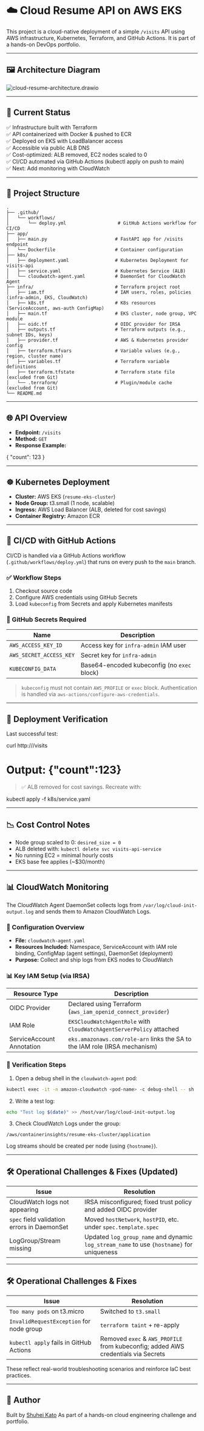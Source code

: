 # ☁️ Cloud Resume API on AWS EKS

This project is a cloud-native deployment of a simple `/visits` API using AWS infrastructure, Kubernetes, Terraform, and GitHub Actions. It is part of a hands-on DevOps portfolio.

---

## 🖼️ Architecture Diagram

![cloud-resume-architecture.drawio](./cloud-resume-architecture.drawio)

---

## 🚀 Current Status

✅ Infrastructure built with Terraform  
✅ API containerized with Docker & pushed to ECR  
✅ Deployed on EKS with LoadBalancer access  
✅ Accessible via public ALB DNS  
✅ Cost-optimized: ALB removed, EC2 nodes scaled to 0  
✅ CI/CD automated via GitHub Actions (kubectl apply on push to main)  
✅ Next: Add monitoring with CloudWatch

---

## 🧱 Project Structure

```
.
├── .github/
│   └── workflows/
│       └── deploy.yml                   # GitHub Actions workflow for CI/CD
├── app/
│   ├── main.py                         # FastAPI app for /visits endpoint
│   └── Dockerfile                      # Container configuration
├── k8s/
│   ├── deployment.yaml                 # Kubernetes Deployment for visits-api
│   ├── service.yaml                    # Kubernetes Service (ALB)
│   └── cloudwatch-agent.yaml           # DaemonSet for CloudWatch Agent
├── infra/                              # Terraform project root
│   ├── iam.tf                          # IAM users, roles, policies (infra-admin, EKS, CloudWatch)
│   ├── k8s.tf                          # K8s resources (ServiceAccount, aws-auth ConfigMap)
│   ├── main.tf                         # EKS cluster, node group, VPC module
│   ├── oidc.tf                         # OIDC provider for IRSA
│   ├── outputs.tf                      # Terraform outputs (e.g., subnet IDs, keys)
│   ├── provider.tf                     # AWS & Kubernetes provider config
│   ├── terraform.tfvars                # Variable values (e.g., region, cluster name)
│   ├── variables.tf                    # Terraform variable definitions
│   ├── terraform.tfstate               # Terraform state file (excluded from Git)
│   └── .terraform/                     # Plugin/module cache (excluded from Git)
└── README.md
```

---

## 🌐 API Overview

- **Endpoint:** `/visits`
- **Method:** `GET`
- **Response Example:**


{
  "count": 123
}


---

## ☸️ Kubernetes Deployment

* **Cluster:** AWS EKS (`resume-eks-cluster`)
* **Node Group:** t3.small (1 node, scalable)
* **Ingress:** AWS Load Balancer (ALB, deleted for cost savings)
* **Container Registry:** Amazon ECR

---

## 🔁 CI/CD with GitHub Actions

CI/CD is handled via a GitHub Actions workflow (`.github/workflows/deploy.yml`) that runs on every push to the `main` branch.

### ✅ Workflow Steps

1. Checkout source code
2. Configure AWS credentials using GitHub Secrets
3. Load `kubeconfig` from Secrets and apply Kubernetes manifests

### 🔐 GitHub Secrets Required

| Name                    | Description                                 |
| ----------------------- | ------------------------------------------- |
| `AWS_ACCESS_KEY_ID`     | Access key for `infra-admin` IAM user       |
| `AWS_SECRET_ACCESS_KEY` | Secret key for `infra-admin`                |
| `KUBECONFIG_DATA`       | Base64-encoded kubeconfig (no `exec` block) |

> `kubeconfig` must not contain `AWS_PROFILE` or `exec` block. Authentication is handled via `aws-actions/configure-aws-credentials`.

---

## 🧪 Deployment Verification

Last successful test:


curl http://<alb-dns-name>/visits
# Output: {"count":123}


> ✅ ALB removed for cost savings. Recreate with:


kubectl apply -f k8s/service.yaml


---

## 📉 Cost Control Notes

* Node group scaled to 0: `desired_size = 0`
* ALB deleted with: `kubectl delete svc visits-api-service`
* No running EC2 = minimal hourly costs
* EKS base fee applies (\~\$30/month)

---

## 📊 CloudWatch Monitoring

The CloudWatch Agent DaemonSet collects logs from `/var/log/cloud-init-output.log` and sends them to Amazon CloudWatch Logs.

### 🔧 Configuration Overview

* **File:** `cloudwatch-agent.yaml`
* **Resources Included:** Namespace, ServiceAccount with IAM role binding, ConfigMap (agent settings), DaemonSet (deployment)
* **Purpose:** Collect and ship logs from EKS nodes to CloudWatch

### 📊 Key IAM Setup (via IRSA)

| Resource Type             | Description                                                                |
| ------------------------- | -------------------------------------------------------------------------- |
| OIDC Provider             | Declared using Terraform (`aws_iam_openid_connect_provider`)               |
| IAM Role                  | `EKSCloudWatchAgentRole` with `CloudWatchAgentServerPolicy` attached       |
| ServiceAccount Annotation | `eks.amazonaws.com/role-arn` links the SA to the IAM role (IRSA mechanism) |

### 🤖 Verification Steps

1. Open a debug shell in the `cloudwatch-agent` pod:

```bash
kubectl exec -it -n amazon-cloudwatch <pod-name> -c debug-shell -- sh
```

2. Write a test log:

```bash
echo "Test log $(date)" >> /host/var/log/cloud-init-output.log
```

3. Check CloudWatch Logs under the group:

```
/aws/containerinsights/resume-eks-cluster/application
```

Log streams should be created per node (using `{hostname}`).

---

## 🛠️ Operational Challenges & Fixes (Updated)

| Issue                                       | Resolution                                                                                |
| ------------------------------------------- | ----------------------------------------------------------------------------------------- |
| CloudWatch logs not appearing               | IRSA misconfigured; fixed trust policy and added OIDC provider                            |
| `spec` field validation errors in DaemonSet | Moved `hostNetwork`, `hostPID`, etc. under `spec.template.spec`                           |
| LogGroup/Stream missing                     | Updated `log_group_name` and dynamic `log_stream_name` to use `{hostname}` for uniqueness |

---

## 🛠️ Operational Challenges & Fixes

| Issue                                    | Resolution                                                                        |
| ---------------------------------------- | --------------------------------------------------------------------------------- |
| `Too many pods` on t3.micro              | Switched to `t3.small`                                                            |
| `InvalidRequestException` for node group | `terraform taint` + re-apply                                                      |
| `kubectl apply` fails in GitHub Actions  | Removed `exec` & `AWS_PROFILE` from kubeconfig; added AWS credentials via Secrets |

These reflect real-world troubleshooting scenarios and reinforce IaC best practices.



---

## 📘 Author

Built by [Shuhei Kato](https://github.com/katoshuhei)
As part of a hands-on cloud engineering challenge and portfolio.
